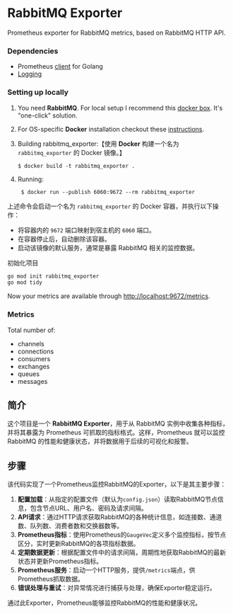 # RabbitMQ Exporter

Prometheus exporter for RabbitMQ metrics, based on RabbitMQ HTTP API.

### Dependencies

* Prometheus [client](https://github.com/prometheus/client_golang) for Golang
* [Logging](https://github.com/Sirupsen/logrus)

### Setting up locally

1. You need **RabbitMQ**. For local setup I recommend this [docker box](https://github.com/mikaelhg/docker-rabbitmq). It's "one-click" solution.

2. For OS-specific **Docker** installation checkout these [instructions](https://docs.docker.com/installation/).

3. Building rabbitmq_exporter:【使用 **Docker** 构建一个名为 `rabbitmq_exporter` 的 Docker 镜像。】

    ```
    $ docker build -t rabbitmq_exporter .
    ```

4. Running:

        $ docker run --publish 6060:9672 --rm rabbitmq_exporter

上述命令会启动一个名为 `rabbitmq_exporter` 的 Docker 容器，并执行以下操作：

- 将容器内的 `9672` 端口映射到宿主机的 `6060` 端口。
- 在容器停止后，自动删除该容器。
- 启动该镜像的默认服务，通常是暴露 RabbitMQ 相关的监控数据。

初始化项目

```bash
go mod init rabbitmq_exporter
go mod tidy
```

Now your metrics are available through [http://localhost:9672/metrics](http://localhost::9672/metrics).

### Metrics

Total number of:

* channels
* connections
* consumers
* exchanges
* queues
* messages

## 简介

这个项目是一个 **RabbitMQ Exporter**，用于从 RabbitMQ 实例中收集各种指标，并将其暴露为 Prometheus 可抓取的指标格式。这样，Prometheus 就可以监控 RabbitMQ 的性能和健康状态，并将数据用于后续的可视化和报警。

## 步骤

该代码实现了一个Prometheus监控RabbitMQ的Exporter，以下是其主要步骤：

1. **配置加载**：从指定的配置文件（默认为`config.json`）读取RabbitMQ节点信息，包含节点URL、用户名、密码及请求间隔。
2. **API请求**：通过HTTP请求获取RabbitMQ的各种统计信息，如连接数、通道数、队列数、消费者数和交换器数等。
3. **Prometheus指标**：使用Prometheus的`GaugeVec`定义多个监控指标，按节点区分，实时更新RabbitMQ的各项指标数据。
4. **定期数据更新**：根据配置文件中的请求间隔，周期性地获取RabbitMQ的最新状态并更新Prometheus指标。
5. **Prometheus服务**：启动一个HTTP服务，提供`/metrics`端点，供Prometheus抓取数据。
6. **错误处理与重试**：对异常情况进行捕获与处理，确保Exporter稳定运行。

通过此Exporter，Prometheus能够监控RabbitMQ的性能和健康状况。